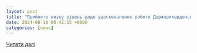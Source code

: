```yaml
---
layout: post
title: "Прийнято низку рішень щодо удосконалення роботи Держприкордонслужби та підтримки міжнародним рятувальним командам | Кабінет Міністрів України"
date: 2024-08-10 00:42:15 +0000
categories: [news]
---
```


[Читати далі](https://www.kmu.gov.ua/news/pryiniato-nyzku-rishen-shchodo-udoskonalennia-roboty-derzhprykordonsluzhby-ta-pidtrymky-mizhnarodnym-riatuvalnym-komandam)
